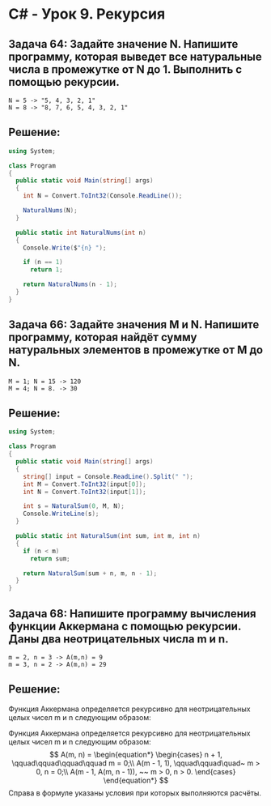 # C# - Урок 9. Рекурсия

## Задача 64: Задайте значение N. Напишите программу, которая выведет все натуральные числа в промежутке от N до 1. Выполнить с помощью рекурсии.

```
N = 5 -> "5, 4, 3, 2, 1"
N = 8 -> "8, 7, 6, 5, 4, 3, 2, 1"
```

## Решение:

```c#
using System;

class Program
{
  public static void Main(string[] args)
  {
    int N = Convert.ToInt32(Console.ReadLine());

    NaturalNums(N);
  }

  public static int NaturalNums(int n)
  {
    Console.Write($"{n} ");

    if (n == 1)
      return 1;

    return NaturalNums(n - 1);
  }
}
```

## Задача 66: Задайте значения M и N. Напишите программу, которая найдёт сумму натуральных элементов в промежутке от M до N.

```
M = 1; N = 15 -> 120
M = 4; N = 8. -> 30
```

## Решение:

```c#
using System;

class Program
{
  public static void Main(string[] args)
  {
    string[] input = Console.ReadLine().Split(" ");
    int M = Convert.ToInt32(input[0]);
    int N = Convert.ToInt32(input[1]);

    int s = NaturalSum(0, M, N);
    Console.WriteLine(s);
  }

  public static int NaturalSum(int sum, int m, int n)
  {
    if (n < m)
      return sum;

    return NaturalSum(sum + n, m, n - 1);
  }
}
```

## Задача 68: Напишите программу вычисления функции Аккермана с помощью рекурсии. Даны два неотрицательных числа m и n.

```
m = 2, n = 3 -> A(m,n) = 9
m = 3, n = 2 -> A(m,n) = 29
```

## Решение:

Функция Аккермана определяется рекурсивно для неотрицательных целых чисел m и n следующим образом:

Функция Аккермана определяется рекурсивно для неотрицательных целых чисел m и n следующим образом:
$$
A(m, n) = \begin{equation*}
  \begin{cases}
    n + 1, \qquad\qquad\qquad\qquad m = 0;\\
    A(m - 1,  1), \qquad\qquad\quad~ m > 0, n = 0;\\
    A(m - 1, A(m, n - 1)), ~~ m > 0, n > 0.
  \end{cases}
\end{equation*}
$$
Справа в формуле указаны условия при которых выполняются расчёты.

```c#

```